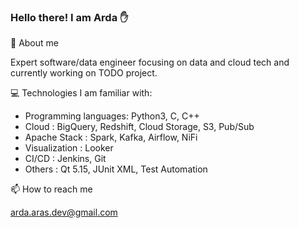 ### Hello there!  I am Arda ✋

💬 About me

Expert software/data engineer focusing on data and cloud tech and currently working on TODO project.

💻 Technologies I am familiar with:
* Programming languages: Python3, C, C++
* Cloud                : BigQuery, Redshift, Cloud Storage, S3, Pub/Sub
* Apache Stack         : Spark, Kafka, Airflow, NiFi
* Visualization        : Looker
* CI/CD                : Jenkins, Git
* Others               : Qt 5.15, JUnit XML, Test Automation

📫 How to reach me

arda.aras.dev@gmail.com
